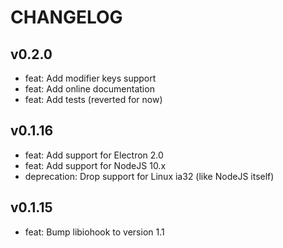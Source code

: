# CHANGELOG

## v0.2.0

* feat: Add modifier keys support
* feat: Add online documentation
* feat: Add tests (reverted for now)

## v0.1.16

* feat: Add support for Electron 2.0
* feat: Add support for NodeJS 10.x
* deprecation: Drop support for Linux ia32 (like NodeJS itself)

## v0.1.15

* feat: Bump libiohook to version 1.1
